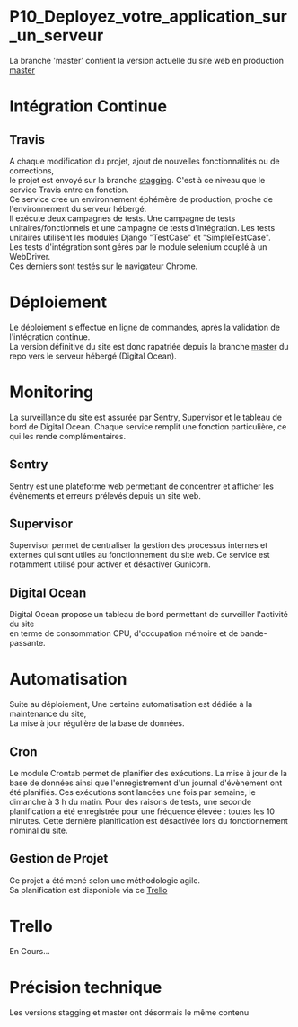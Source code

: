 # P10_Deployez_votre_application_sur_un_serveur
La branche 'master' contient la version actuelle du site web en production  
[master](https://github.com/StephenAOGOLO/P10_Deployez_votre_application_sur_un_serveur/tree/master)

# Intégration Continue
## Travis
A chaque modification du projet, ajout de nouvelles fonctionnalités ou de corrections,  
le projet est envoyé sur la branche [stagging](https://github.com/StephenAOGOLO/P10_Deployez_votre_application_sur_un_serveur/tree/stagging). C'est à ce niveau que le service Travis entre en fonction.  
Ce service cree un environnement éphémère de production, proche de l'environnement du serveur hébergé.  
Il exécute deux campagnes de tests. Une campagne de tests unitaires/fonctionnels et une campagne de tests d'intégration.
Les tests unitaires utilisent les modules Django "TestCase" et "SimpleTestCase".  
Les tests d'intégration sont gérés par le module selenium couplé à un WebDriver.  
Ces derniers sont testés sur le navigateur Chrome.

# Déploiement
Le déploiement s'effectue en ligne de commandes, après la validation de l'intégration continue.  
La version définitive du site est donc rapatriée depuis la branche [master](https://github.com/StephenAOGOLO/P10_Deployez_votre_application_sur_un_serveur/tree/master) du repo vers le serveur hébergé (Digital Ocean).  

# Monitoring
La surveillance du site est assurée par Sentry, Supervisor et le tableau de bord de Digital Ocean.
Chaque service remplit une fonction particulière, ce qui les rende complémentaires.

## Sentry  
Sentry est une plateforme web permettant de concentrer et afficher les évènements et erreurs
prélevés depuis un site web.  

## Supervisor
Supervisor permet de centraliser la gestion des processus internes et externes qui sont utiles au
fonctionnement du site web. Ce service est notamment utilisé pour activer et désactiver
Gunicorn.  

## Digital Ocean  
Digital Ocean propose un tableau de bord permettant de surveiller l'activité du site  
en terme de consommation CPU, d'occupation mémoire et de bande-passante.  

# Automatisation
Suite au déploiement, Une certaine automatisation est dédiée à la maintenance du site,  
La mise à jour régulière de la base de données.
## Cron
Le module Crontab permet de planifier des exécutions.
La mise à jour de la base de données ainsi que l'enregistrement d'un journal d'évènement ont été planifiés.
Ces exécutions sont lancées une fois par semaine, le dimanche à 3 h du matin.
Pour des raisons de tests, une seconde planification a été enregistrée pour une fréquence élevée : toutes les 10 minutes.
Cette dernière planification est désactivée lors du fonctionnement nominal du site.

## Gestion de Projet
Ce projet a été mené selon une méthodologie agile.  
Sa planification est disponible via ce [Trello](https://trello.com/invite/b/WWwBu9OI/e1362a48cbb7a1812f1cb8f9a348c779/p10deployezvotreapplicationsurunserveur)
# Trello
En Cours...

# Précision technique 
Les versions stagging et master ont désormais le même contenu

